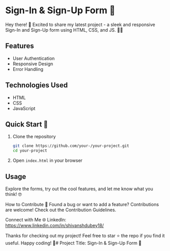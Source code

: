 #  Sign-In & Sign-Up Form 🚀

Hey there! 👋 Excited to share my latest project - a sleek and responsive Sign-In and Sign-Up form using HTML, CSS, and JS. 🔐✨

## Features
- User Authentication
- Responsive Design
- Error Handling

## Technologies Used
- HTML
- CSS
- JavaScript

## Quick Start 🚀
1. Clone the repository
    ```bash
    git clone https://github.com/your-/your-project.git
    cd your-project
    ```
2. Open `index.html` in your browser

## Usage
Explore the forms, try out the cool features, and let me know what you think! 🤓

How to Contribute 🤝
Found a bug or want to add a feature? Contributions are welcome! Check out the Contribution Guidelines.

Connect with Me 🌐
LinkedIn: https://www.linkedin.com/in/shivanshdubey18/


Thanks for checking out my project! Feel free to star ⭐️ the repo if you find it useful.
Happy coding! 🚀# Project Title: Sign-In & Sign-Up Form 🚀

